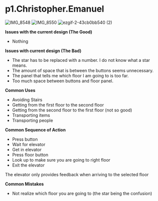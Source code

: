 # p1.Christopher.Emanuel
![IMG_8548](https://user-images.githubusercontent.com/79831652/191348729-47feb3a4-a49c-424a-9a30-b11854374eb4.jpg)
![IMG_8550](https://user-images.githubusercontent.com/79831652/191353205-48a8fa89-d28f-4b22-8d1b-3203bb2a2d03.jpg)
![ezgif-2-43cb0bb540 (2)](https://user-images.githubusercontent.com/79831652/191360729-ba76b7b9-acaf-4c76-861e-847f83afe17a.gif)

**Issues with the current design (The Good)**
  - Nothing

**Issues with current design (The Bad)**
  - The star has to be replaced with a number. I do not know what a star means. 
  - The amount of space that is between the buttons seems unnecessary.
  - The panel that tells me which floor I am going to is too far.
  - Too much space between buttons and floor panel.

**Common Uses**
  - Avoiding Stairs
  - Getting from the first floor to the second floor
  - Getting from the second floor to the first floor (not so good)
  - Transporting items
  - Transporting people

**Common Sequence of Action**
  - Press button
  - Wait for elevator
  - Get in elevator
  - Press floor button
  - Look up to make sure you are going to right floor
  - Exit the elevator

The elevator only provides feedback when arriving to the selected floor

**Common Mistakes**
  - Not realize which floor you are going to (the star being the confusion)
